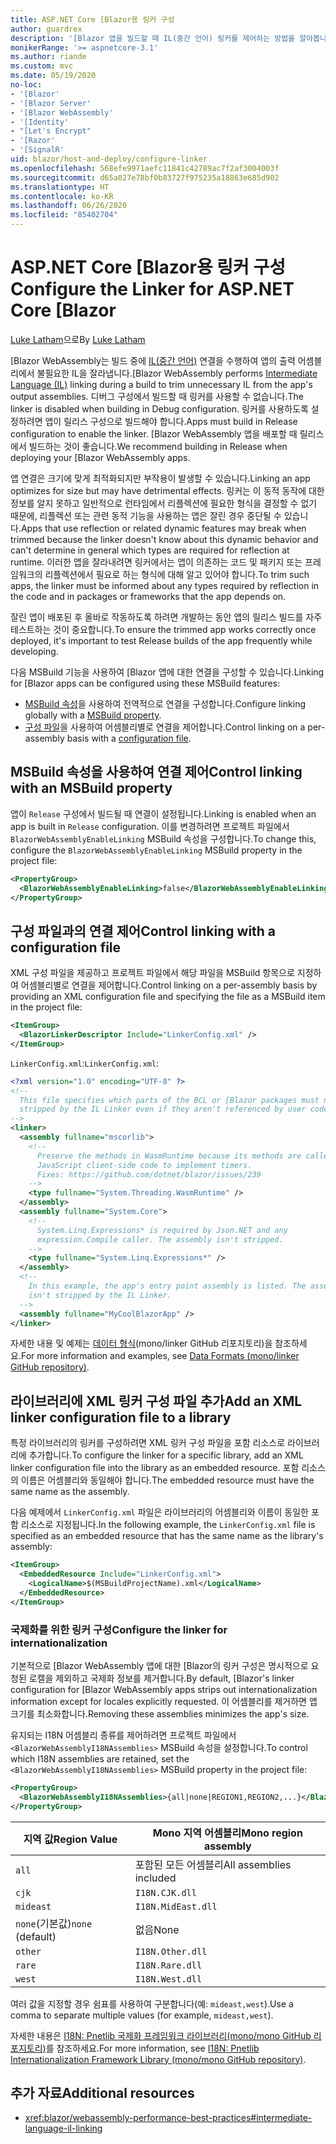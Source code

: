 ```yaml
---
title: ASP.NET Core [Blazor용 링커 구성
author: guardrex
description: '[Blazor 앱을 빌드할 때 IL(중간 언어) 링커를 제어하는 방법을 알아봅니다.'
monikerRange: '>= aspnetcore-3.1'
ms.author: riande
ms.custom: mvc
ms.date: 05/19/2020
no-loc:
- '[Blazor'
- '[Blazor Server'
- '[Blazor WebAssembly'
- '[Identity'
- "[Let's Encrypt"
- '[Razor'
- '[SignalR'
uid: blazor/host-and-deploy/configure-linker
ms.openlocfilehash: 568efe9971aefc11841c42789ac7f2af3004003f
ms.sourcegitcommit: d65a027e78bf0b83727f975235a18863e685d902
ms.translationtype: HT
ms.contentlocale: ko-KR
ms.lasthandoff: 06/26/2020
ms.locfileid: "85402704"
---
```

# <a name="configure-the-linker-for-aspnet-core-blazor"></a><span data-ttu-id="78e39-103">ASP.NET Core [Blazor용 링커 구성</span><span class="sxs-lookup"><span data-stu-id="78e39-103">Configure the Linker for ASP.NET Core [Blazor</span></span>

<span data-ttu-id="78e39-104">[Luke Latham](https://github.com/guardrex)으로</span><span class="sxs-lookup"><span data-stu-id="78e39-104">By [Luke Latham](https://github.com/guardrex)</span></span>

<span data-ttu-id="78e39-105">[Blazor WebAssembly는 빌드 중에 [IL(중간 언어)](/dotnet/standard/managed-code#intermediate-language--execution) 연결을 수행하여 앱의 출력 어셈블리에서 불필요한 IL을 잘라냅니다.</span><span class="sxs-lookup"><span data-stu-id="78e39-105">[Blazor WebAssembly performs [Intermediate Language (IL)](/dotnet/standard/managed-code#intermediate-language--execution) linking during a build to trim unnecessary IL from the app's output assemblies.</span></span> <span data-ttu-id="78e39-106">디버그 구성에서 빌드할 때 링커를 사용할 수 없습니다.</span><span class="sxs-lookup"><span data-stu-id="78e39-106">The linker is disabled when building in Debug configuration.</span></span> <span data-ttu-id="78e39-107">링커를 사용하도록 설정하려면 앱이 릴리스 구성으로 빌드해야 합니다.</span><span class="sxs-lookup"><span data-stu-id="78e39-107">Apps must build in Release configuration to enable the linker.</span></span> <span data-ttu-id="78e39-108">[Blazor WebAssembly 앱을 배포할 때 릴리스에서 빌드하는 것이 좋습니다.</span><span class="sxs-lookup"><span data-stu-id="78e39-108">We recommend building in Release when deploying your [Blazor WebAssembly apps.</span></span> 

<span data-ttu-id="78e39-109">앱 연결은 크기에 맞게 최적화되지만 부작용이 발생할 수 있습니다.</span><span class="sxs-lookup"><span data-stu-id="78e39-109">Linking an app optimizes for size but may have detrimental effects.</span></span> <span data-ttu-id="78e39-110">링커는 이 동적 동작에 대한 정보를 알지 못하고 일반적으로 런타임에서 리플렉션에 필요한 형식을 결정할 수 없기 때문에, 리플렉션 또는 관련 동적 기능을 사용하는 앱은 잘린 경우 중단될 수 있습니다.</span><span class="sxs-lookup"><span data-stu-id="78e39-110">Apps that use reflection or related dynamic features may break when trimmed because the linker doesn't know about this dynamic behavior and can't determine in general which types are required for reflection at runtime.</span></span> <span data-ttu-id="78e39-111">이러한 앱을 잘라내려면 링커에서는 앱이 의존하는 코드 및 패키지 또는 프레임워크의 리플렉션에서 필요로 하는 형식에 대해 알고 있어야 합니다.</span><span class="sxs-lookup"><span data-stu-id="78e39-111">To trim such apps, the linker must be informed about any types required by reflection in the code and in packages or frameworks that the app depends on.</span></span> 

<span data-ttu-id="78e39-112">잘린 앱이 배포된 후 올바로 작동하도록 하려면 개발하는 동안 앱의 릴리스 빌드를 자주 테스트하는 것이 중요합니다.</span><span class="sxs-lookup"><span data-stu-id="78e39-112">To ensure the trimmed app works correctly once deployed, it's important to test Release builds of the app frequently while developing.</span></span>

<span data-ttu-id="78e39-113">다음 MSBuild 기능을 사용하여 [Blazor 앱에 대한 연결을 구성할 수 있습니다.</span><span class="sxs-lookup"><span data-stu-id="78e39-113">Linking for [Blazor apps can be configured using these MSBuild features:</span></span>

* <span data-ttu-id="78e39-114">[MSBuild 속성](#control-linking-with-an-msbuild-property)을 사용하여 전역적으로 연결을 구성합니다.</span><span class="sxs-lookup"><span data-stu-id="78e39-114">Configure linking globally with a [MSBuild property](#control-linking-with-an-msbuild-property).</span></span>
* <span data-ttu-id="78e39-115">[구성 파일](#control-linking-with-a-configuration-file)을 사용하여 어셈블리별로 연결을 제어합니다.</span><span class="sxs-lookup"><span data-stu-id="78e39-115">Control linking on a per-assembly basis with a [configuration file](#control-linking-with-a-configuration-file).</span></span>

## <a name="control-linking-with-an-msbuild-property"></a><span data-ttu-id="78e39-116">MSBuild 속성을 사용하여 연결 제어</span><span class="sxs-lookup"><span data-stu-id="78e39-116">Control linking with an MSBuild property</span></span>

<span data-ttu-id="78e39-117">앱이 `Release` 구성에서 빌드될 때 연결이 설정됩니다.</span><span class="sxs-lookup"><span data-stu-id="78e39-117">Linking is enabled when an app is built in `Release` configuration.</span></span> <span data-ttu-id="78e39-118">이를 변경하려면 프로젝트 파일에서 `BlazorWebAssemblyEnableLinking` MSBuild 속성을 구성합니다.</span><span class="sxs-lookup"><span data-stu-id="78e39-118">To change this, configure the `BlazorWebAssemblyEnableLinking` MSBuild property in the project file:</span></span>

```xml
<PropertyGroup>
  <BlazorWebAssemblyEnableLinking>false</BlazorWebAssemblyEnableLinking>
</PropertyGroup>
```

## <a name="control-linking-with-a-configuration-file"></a><span data-ttu-id="78e39-119">구성 파일과의 연결 제어</span><span class="sxs-lookup"><span data-stu-id="78e39-119">Control linking with a configuration file</span></span>

<span data-ttu-id="78e39-120">XML 구성 파일을 제공하고 프로젝트 파일에서 해당 파일을 MSBuild 항목으로 지정하여 어셈블리별로 연결을 제어합니다.</span><span class="sxs-lookup"><span data-stu-id="78e39-120">Control linking on a per-assembly basis by providing an XML configuration file and specifying the file as a MSBuild item in the project file:</span></span>

```xml
<ItemGroup>
  <BlazorLinkerDescriptor Include="LinkerConfig.xml" />
</ItemGroup>
```

<span data-ttu-id="78e39-121">`LinkerConfig.xml`:</span><span class="sxs-lookup"><span data-stu-id="78e39-121">`LinkerConfig.xml`:</span></span>

```xml
<?xml version="1.0" encoding="UTF-8" ?>
<!--
  This file specifies which parts of the BCL or [Blazor packages must not be
  stripped by the IL Linker even if they aren't referenced by user code.
-->
<linker>
  <assembly fullname="mscorlib">
    <!--
      Preserve the methods in WasmRuntime because its methods are called by 
      JavaScript client-side code to implement timers.
      Fixes: https://github.com/dotnet/blazor/issues/239
    -->
    <type fullname="System.Threading.WasmRuntime" />
  </assembly>
  <assembly fullname="System.Core">
    <!--
      System.Linq.Expressions* is required by Json.NET and any 
      expression.Compile caller. The assembly isn't stripped.
    -->
    <type fullname="System.Linq.Expressions*" />
  </assembly>
  <!--
    In this example, the app's entry point assembly is listed. The assembly
    isn't stripped by the IL Linker.
  -->
  <assembly fullname="MyCoolBlazorApp" />
</linker>
```

<span data-ttu-id="78e39-122">자세한 내용 및 예제는 [데이터 형식](https://github.com/mono/linker/blob/master/docs/data-formats.md)(mono/linker GitHub 리포지토리)을 참조하세요.</span><span class="sxs-lookup"><span data-stu-id="78e39-122">For more information and examples, see [Data Formats (mono/linker GitHub repository)](https://github.com/mono/linker/blob/master/docs/data-formats.md).</span></span>

## <a name="add-an-xml-linker-configuration-file-to-a-library"></a><span data-ttu-id="78e39-123">라이브러리에 XML 링커 구성 파일 추가</span><span class="sxs-lookup"><span data-stu-id="78e39-123">Add an XML linker configuration file to a library</span></span>

<span data-ttu-id="78e39-124">특정 라이브러리의 링커를 구성하려면 XML 링커 구성 파일을 포함 리소스로 라이브러리에 추가합니다.</span><span class="sxs-lookup"><span data-stu-id="78e39-124">To configure the linker for a specific library, add an XML linker configuration file into the library as an embedded resource.</span></span> <span data-ttu-id="78e39-125">포함 리소스의 이름은 어셈블리와 동일해야 합니다.</span><span class="sxs-lookup"><span data-stu-id="78e39-125">The embedded resource must have the same name as the assembly.</span></span>

<span data-ttu-id="78e39-126">다음 예제에서 `LinkerConfig.xml` 파일은 라이브러리의 어셈블리와 이름이 동일한 포함 리소스로 지정됩니다.</span><span class="sxs-lookup"><span data-stu-id="78e39-126">In the following example, the `LinkerConfig.xml` file is specified as an embedded resource that has the same name as the library's assembly:</span></span>

```xml
<ItemGroup>
  <EmbeddedResource Include="LinkerConfig.xml">
    <LogicalName>$(MSBuildProjectName).xml</LogicalName>
  </EmbeddedResource>
</ItemGroup>
```

### <a name="configure-the-linker-for-internationalization"></a><span data-ttu-id="78e39-127">국제화를 위한 링커 구성</span><span class="sxs-lookup"><span data-stu-id="78e39-127">Configure the linker for internationalization</span></span>

<span data-ttu-id="78e39-128">기본적으로 [Blazor WebAssembly 앱에 대한 [Blazor의 링커 구성은 명시적으로 요청된 로캘을 제외하고 국제화 정보를 제거합니다.</span><span class="sxs-lookup"><span data-stu-id="78e39-128">By default, [Blazor's linker configuration for [Blazor WebAssembly apps strips out internationalization information except for locales explicitly requested.</span></span> <span data-ttu-id="78e39-129">이 어셈블리를 제거하면 앱 크기를 최소화합니다.</span><span class="sxs-lookup"><span data-stu-id="78e39-129">Removing these assemblies minimizes the app's size.</span></span>

<span data-ttu-id="78e39-130">유지되는 I18N 어셈블리 종류를 제어하려면 프로젝트 파일에서 `<BlazorWebAssemblyI18NAssemblies>` MSBuild 속성을 설정합니다.</span><span class="sxs-lookup"><span data-stu-id="78e39-130">To control which I18N assemblies are retained, set the `<BlazorWebAssemblyI18NAssemblies>` MSBuild property in the project file:</span></span>

```xml
<PropertyGroup>
  <BlazorWebAssemblyI18NAssemblies>{all|none|REGION1,REGION2,...}</BlazorWebAssemblyI18NAssemblies>
</PropertyGroup>
```

| <span data-ttu-id="78e39-131">지역 값</span><span class="sxs-lookup"><span data-stu-id="78e39-131">Region Value</span></span>     | <span data-ttu-id="78e39-132">Mono 지역 어셈블리</span><span class="sxs-lookup"><span data-stu-id="78e39-132">Mono region assembly</span></span>    |
| ---------------- | ----------------------- |
| `all`            | <span data-ttu-id="78e39-133">포함된 모든 어셈블리</span><span class="sxs-lookup"><span data-stu-id="78e39-133">All assemblies included</span></span> |
| `cjk`            | `I18N.CJK.dll`          |
| `mideast`        | `I18N.MidEast.dll`      |
| <span data-ttu-id="78e39-134">`none`(기본값)</span><span class="sxs-lookup"><span data-stu-id="78e39-134">`none` (default)</span></span> | <span data-ttu-id="78e39-135">없음</span><span class="sxs-lookup"><span data-stu-id="78e39-135">None</span></span>                    |
| `other`          | `I18N.Other.dll`        |
| `rare`           | `I18N.Rare.dll`         |
| `west`           | `I18N.West.dll`         |

<span data-ttu-id="78e39-136">여러 값을 지정할 경우 쉼표를 사용하여 구분합니다(예: `mideast,west`).</span><span class="sxs-lookup"><span data-stu-id="78e39-136">Use a comma to separate multiple values (for example, `mideast,west`).</span></span>

<span data-ttu-id="78e39-137">자세한 내용은 [I18N: Pnetlib 국제화 프레임워크 라이브러리(mono/mono GitHub 리포지토리)](https://github.com/mono/mono/tree/master/mcs/class/I18N)를 참조하세요.</span><span class="sxs-lookup"><span data-stu-id="78e39-137">For more information, see [I18N: Pnetlib Internationalization Framework Library (mono/mono GitHub repository)](https://github.com/mono/mono/tree/master/mcs/class/I18N).</span></span>

## <a name="additional-resources"></a><span data-ttu-id="78e39-138">추가 자료</span><span class="sxs-lookup"><span data-stu-id="78e39-138">Additional resources</span></span>

* <xref:blazor/webassembly-performance-best-practices#intermediate-language-il-linking>
